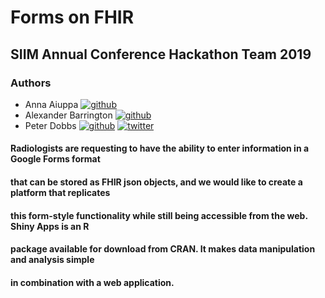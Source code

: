 <!-- Please don't remove this: Grab your social icons from https://github.com/carlsednaoui/gitsocial -->

[0.1]: http://i.imgur.com/9I6NRUm.png (github)
[0.2]: http://i.imgur.com/wWzX9uB.png (twitter)
[0.3]: http://i.imgur.com/fep1WsG.png (facebook)

<!-- Anna's social media -->
[1.1]: https://github.com/aiuppa

<!-- Alex's social media -->
[2.1]: https://github.com/abarrington

<!-- Peter's social media -->
[3.1]: https://github.com/peterdobbs77
[3.2]: https://twitter.com/birdhouseElf77

# Forms on FHIR

## SIIM Annual Conference Hackathon Team 2019

### Authors
  * Anna Aiuppa [![github][0.1]][1.1]
  * Alexander Barrington [![github][0.1]][2.1]
  * Peter Dobbs [![github][0.1]][3.1] [![twitter][0.2]][3.2]
  
#### Radiologists are requesting to have the ability to enter information in a Google Forms format

#### that can be stored as FHIR json objects, and we would like to create a platform that replicates

#### this form-style functionality while still being accessible from the web. Shiny Apps is an R 

#### package available for download from CRAN. It makes data manipulation and analysis simple

#### in combination with a web application.